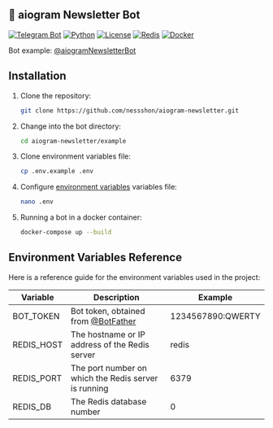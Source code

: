 ## 🤖 aiogram Newsletter Bot

[![Telegram Bot](https://img.shields.io/badge/Bot-grey?logo=telegram)](https://core.telegram.org/bots)
[![Python](https://img.shields.io/badge/Python-3.10-blue.svg)](https://www.python.org/downloads/release/python-3100/)
[![License](https://img.shields.io/github/license/nessshon/aiogram-tonconnect)](https://github.com/nessshon/aiogram-tonconnect/blob/main/LICENSE)
[![Redis](https://img.shields.io/badge/Redis-Yes?logo=redis&color=white)](https://redis.io/)
[![Docker](https://img.shields.io/badge/Docker-blue?logo=docker&logoColor=white)](https://www.docker.com/)

Bot example: [@aiogramNewsletterBot](https://t.me/aiogramNewsletterBot)

## Installation

1. Clone the repository:

    ```bash
    git clone https://github.com/nessshon/aiogram-newsletter.git
    ```

2. Change into the bot directory:

    ```bash
    cd aiogram-newsletter/example
    ```
3. Clone environment variables file:

   ```bash
   cp .env.example .env
   ```

4. Configure [environment variables](#environment-variables-reference) variables file:

   ```bash
   nano .env
   ```

5. Running a bot in a docker container:

   ```bash
   docker-compose up --build
   ```

## Environment Variables Reference

Here is a reference guide for the environment variables used in the project:

| Variable   | Description                                                   | Example           |
|------------|---------------------------------------------------------------|-------------------|
| BOT_TOKEN  | Bot token, obtained from [@BotFather](https://t.me/BotFather) | 1234567890:QWERTY | 
| REDIS_HOST | The hostname or IP address of the Redis server                | redis             |
| REDIS_PORT | The port number on which the Redis server is running          | 6379              |
| REDIS_DB   | The Redis database number                                     | 0                 |
